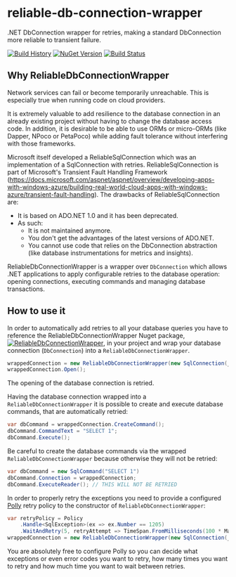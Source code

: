# reliable-db-connection-wrapper

.NET DbConnection wrapper for retries, making a standard DbConnection more reliable to transient failure.

[![Build History](https://buildstats.info/travisci/chart/rfrancotechnologies/reliable-db-connection-wrapper?branch=master)](https://travis-ci.org/rfrancotechnologies/reliable-db-connection-wrapper)
[![NuGet Version](https://buildstats.info/nuget/ReliableDbConnectionWrapper?includePreReleases=true)](https://www.nuget.org/packages/ReliableDbConnectionWrapper)
[![Build Status](https://travis-ci.org/rfrancotechnologies/reliable-db-connection-wrapper.svg?branch=master)](https://travis-ci.org/rfrancotechnologies/reliable-db-connection-wrapper)


## Why ReliableDbConnectionWrapper

Network services can fail or become temporarily unreachable. This is especially true when running code on cloud providers. 

It is extremely valuable to add resilience to the database connection in an already existing project without having to change the database access code. In addition, it is desirable to be able to use ORMs or micro-ORMs (like Dapper, NPoco or PetaPoco) while adding fault tolerance without interfering with those frameworks.

Microsoft itself developed a ReliableSqlConnection which was an implementation of a SqlConnection with retries. ReliableSqlConnection is part of Microsoft's Transient Fault Handling Framework (https://docs.microsoft.com/aspnet/aspnet/overview/developing-apps-with-windows-azure/building-real-world-cloud-apps-with-windows-azure/transient-fault-handling). The drawbacks of ReliableSqlConnection are:

* It is based on ADO.NET 1.0 and it has been deprecated. 
* As such:
    * It is not maintained anymore.
    * You don't get the advantages of the latest versions of ADO.NET.
    * You cannot use code that relies on the DbConnection abstraction (like database instrumentations for metrics and insights).

ReliableDbConnectionWrapper is a wrapper over `DbConnection` which allows .NET applications to apply configurable retries to the database operation: opening connections, executing commands and managing database transactions.

## How to use it

In order to automatically add retries to all your database queries you have to reference the ReliableDbConnectionWrapper Nuget package, [![ReliableDbConnectionWrapper](https://img.shields.io/nuget/v/ReliableDbConnectionWrapper?style=flat)](https://www.nuget.org/packages/ReliableDbConnectionWrapper), in your project and wrap your database connection (`DbConnection`) into a `ReliableDbConnectionWrapper`. 

```csharp
wrappedConnection = new ReliableDbConnectionWrapper(new SqlConnection(_connectionString), retryPolicy);
wrappedConnection.Open();
```
The opening of the database connection is retried.

Having the database connection wrapped into a `ReliableDbConnectionWrapper` it is possible to create and execute database commands, that are automatically retried:
```csharp
var dbCommand = wrappedConnection.CreateCommand();
dbCommand.CommandText = "SELECT 1";
dbCommand.Execute();
```

Be careful to create the database commands via the wrapped `ReliableDbConnectionWrapper` because otherwise they will not be retried:
```csharp
var dbCommand = new SqlCommand("SELECT 1")
dbCommand.Connection = wrappedConnection;
dbCommand.ExecuteReader(); // THIS WILL NOT BE RETRIED
```

In order to properly retry the exceptions you need to provide a configured [Polly](https://github.com/App-vNext/Polly) retry policy to the constructor of `ReliableDbConnectionWrapper`:
```csharp
var retryPolicy = Policy
    .Handle<SqlException>(ex => ex.Number == 1205)
    .WaitAndRetry(5, retryAttempt => TimeSpan.FromMilliseconds(100 * Math.Pow(2, retryAttempt))); 
wrappedConnection = new ReliableDbConnectionWrapper(new SqlConnection(_connectionString), retryPolicy);
```

You are absolutely free to configure Polly so you can decide what exceptions or even error codes you want to retry, how many times you want to retry and how much time you want to wait between retries.
